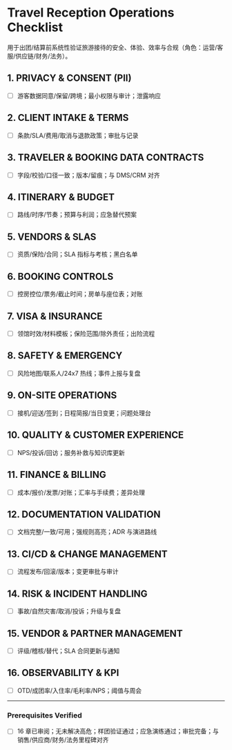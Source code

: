 <!-- Powered by BMAD™ Core -->

# Travel Reception Operations Checklist

用于出团/结算前系统性验证旅游接待的安全、体验、效率与合规（角色：运营/客服/供应链/财务/法务）。

## 1. PRIVACY & CONSENT (PII)

- [ ] 游客数据同意/保留/跨境；最小权限与审计；泄露响应

## 2. CLIENT INTAKE & TERMS

- [ ] 条款/SLA/费用/取消与退款政策；审批与记录

## 3. TRAVELER & BOOKING DATA CONTRACTS

- [ ] 字段/校验/口径一致；版本/留痕；与 DMS/CRM 对齐

## 4. ITINERARY & BUDGET

- [ ] 路线/时序/节奏；预算与利润；应急替代预案

## 5. VENDORS & SLAS

- [ ] 资质/保险/合同；SLA 指标与考核；黑白名单

## 6. BOOKING CONTROLS

- [ ] 控房控位/票务/截止时间；房单与座位表；对账

## 7. VISA & INSURANCE

- [ ] 领馆时效/材料模板；保险范围/除外责任；出险流程

## 8. SAFETY & EMERGENCY

- [ ] 风险地图/联系人/24x7 热线；事件上报与复盘

## 9. ON-SITE OPERATIONS

- [ ] 接机/迎送/签到；日程简报/当日变更；问题处理台

## 10. QUALITY & CUSTOMER EXPERIENCE

- [ ] NPS/投诉/回访；服务补救与知识库更新

## 11. FINANCE & BILLING

- [ ] 成本/报价/发票/对账；汇率与手续费；差异处理

## 12. DOCUMENTATION VALIDATION

- [ ] 文档完整/一致/可用；强规则高亮；ADR 与演进路线

## 13. CI/CD & CHANGE MANAGEMENT

- [ ] 流程发布/回滚/版本；变更审批与审计

## 14. RISK & INCIDENT HANDLING

- [ ] 事故/自然灾害/取消/投诉；升级与复盘

## 15. VENDOR & PARTNER MANAGEMENT

- [ ] 评级/稽核/替代；SLA 合同更新与通知

## 16. OBSERVABILITY & KPI

- [ ] OTD/成团率/入住率/毛利率/NPS；阈值与周会

---

### Prerequisites Verified

- [ ] 16 章已审阅；无未解决高危；样团验证通过；应急演练通过；审批完备；与销售/供应商/财务/法务里程碑对齐
